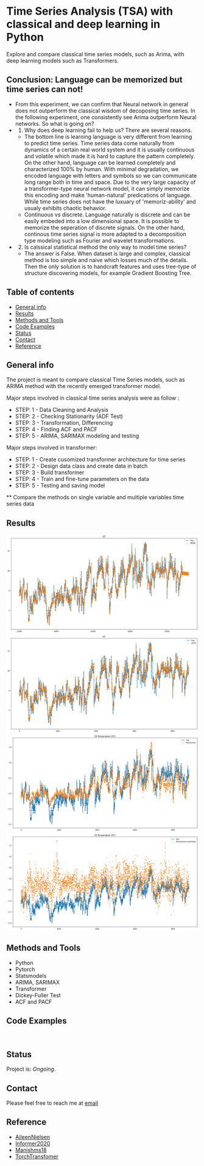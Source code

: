 # Time Series Analysis (TSA) with classical and deep learning in Python 
Explore and compare classical time series models, such as Arima, with deep learning models such as Transformers.

## Conclusion: Language can be memorized but time series can not!
* From this experiment, we can confirm that Neural network in general does not outperform the classical wisdom of decoposing time series. In the following experiment, one consistently see Arima outperform Neural networks. So what is going on?
* 1. Why does deep learning fail to help us? There are several reasons.
    * The bottom line is learning language is very different from learning to predict time series. Time series data come naturally from dynamics of a certain real world system and it is usually continuous and volatile which made it is hard to capture the pattern completely. On the other hand, language can be learned completely and characterized 100% by human. With minimal degradation, we encoded language with letters and symbols so we can communicate long range both in time and space. Due to the very large capacity of a transformer-type neural network model, it can simply memorize this encoding and make 'human-natural' predications of language. While time series does not have the luxuary of 'memoriz-ability' and usualy exhibits chaotic behavior.
    * Continuous vs discrete. Language naturally is discrete and can be easily embeded into a low dimensional space. It is possible to memorize the seperation of discrete signals. On the other hand, continous time series signal is more adapted to a decomposition type modeling such as Fourier and wavelet transformations.
* 2. Is calssical statistical method the only way to model time series?
    * The answer is False. When dataset is large and complex, classical method is too simple and naive which losses much of the details. Then the only solution is to handcraft features and uses tree-type of structure discovering models, for example Gradient Boosting Tree.

   
## Table of contents

* [General info](#general-info)
* [Results](#results)
* [Methods and Tools](#methods-and-tools)
* [Code Examples](#code-examples)
* [Status](#status)
* [Contact](#contact)
* [Reference](#reference)

## General info

The project is meant to compare classical Time Series models, such as ARIMA method with the recently emerged transformer model.

Major steps involved in classical time series analysis were as follow :                                 
* STEP: 1 - Data Cleaning and Analysis
* STEP: 2 - Checking Stationarity (ADF Test) 
* STEP: 3 - Transformation, Differencing  
* STEP: 4 - Finding ACF and PACF
* STEP: 5 - ARIMA, SARIMAX modeling and testing

Major steps involved in transformer: 
* STEP: 1 - Create cusomized transformer architecture for time series
* STEP: 2 - Design data class and create data in batch
* STEP: 3 - Build transformer 
* STEP: 4 - Train and fine-tune parameters on the data
* STEP: 5 - Testing and saving model

** Compare the methods on single variable and multiple variables time series data

## Results

![Arima](./ET_Arima.png 'ET_Arima')
![LSTM](./ET_LSTM.png 'ET_LSTM')
![Transformer](./ET_Transformer.png 'ET_Transformer')
![Transformer with linear head](./ET_Transformer_LH.png 'ET_Transformer with linear head')


## Methods and Tools
* Python 
* Pytorch
* Statsmodels
* ARIMA, SARIMAX
* Transformer
* Dickey-Fuller Test
* ACF and PACF


## Code Examples

````


````

## Status
Project is: _Ongoing_.

## Contact
Please feel free to reach me at 
<a href="mailto:jt.duan@gatech.edu">email</a> 


## Reference
* [AileenNielsen](https://github.com/AileenNielsen/TimeSeriesAnalysisWithPython)
* [Informer2020](https://github.com/zhouhaoyi/Informer2020)
* [Manishms18](https://github.com/Manishms18/Air-Passengers-Time-Series-Analysis) 
* [TorchTransfomer](https://github.com/pytorch/pytorch/blob/master/torch/nn/modules/transformer.py)
